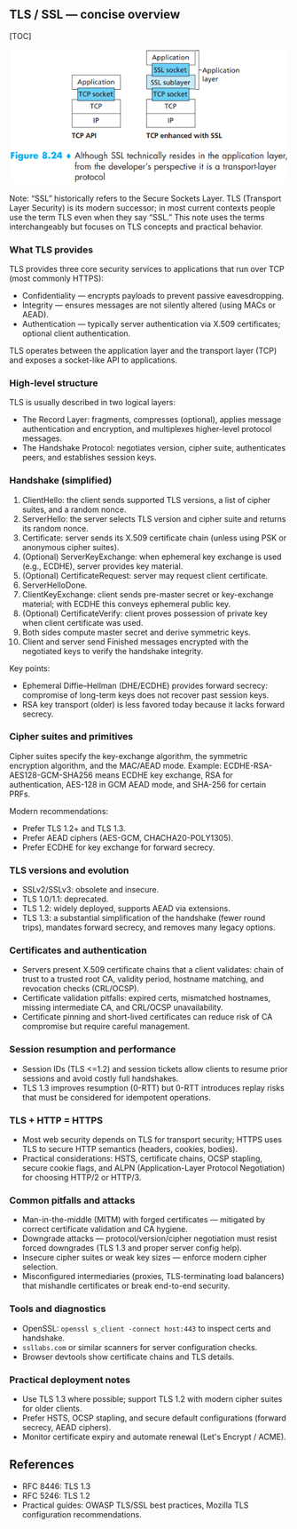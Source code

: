 ## TLS / SSL — concise overview

[TOC]

![ssl](res/ssl.png)

Note: “SSL” historically refers to the Secure Sockets Layer. TLS (Transport Layer Security) is its modern successor; in most current contexts people use the term TLS even when they say “SSL.” This note uses the terms interchangeably but focuses on TLS concepts and practical behavior.

### What TLS provides

TLS provides three core security services to applications that run over TCP (most commonly HTTPS):

- Confidentiality — encrypts payloads to prevent passive eavesdropping.
- Integrity — ensures messages are not silently altered (using MACs or AEAD).
- Authentication — typically server authentication via X.509 certificates; optional client authentication.

TLS operates between the application layer and the transport layer (TCP) and exposes a socket-like API to applications.

### High-level structure

TLS is usually described in two logical layers:

- The Record Layer: fragments, compresses (optional), applies message authentication and encryption, and multiplexes higher-level protocol messages.
- The Handshake Protocol: negotiates version, cipher suite, authenticates peers, and establishes session keys.

### Handshake (simplified)

1. ClientHello: the client sends supported TLS versions, a list of cipher suites, and a random nonce.
2. ServerHello: the server selects TLS version and cipher suite and returns its random nonce.
3. Certificate: server sends its X.509 certificate chain (unless using PSK or anonymous cipher suites).
4. (Optional) ServerKeyExchange: when ephemeral key exchange is used (e.g., ECDHE), server provides key material.
5. (Optional) CertificateRequest: server may request client certificate.
6. ServerHelloDone.
7. ClientKeyExchange: client sends pre-master secret or key-exchange material; with ECDHE this conveys ephemeral public key.
8. (Optional) CertificateVerify: client proves possession of private key when client certificate was used.
9. Both sides compute master secret and derive symmetric keys.
10. Client and server send Finished messages encrypted with the negotiated keys to verify the handshake integrity.

Key points:

- Ephemeral Diffie–Hellman (DHE/ECDHE) provides forward secrecy: compromise of long-term keys does not recover past session keys.
- RSA key transport (older) is less favored today because it lacks forward secrecy.

### Cipher suites and primitives

Cipher suites specify the key-exchange algorithm, the symmetric encryption algorithm, and the MAC/AEAD mode. Example: ECDHE-RSA-AES128-GCM-SHA256 means ECDHE key exchange, RSA for authentication, AES-128 in GCM AEAD mode, and SHA-256 for certain PRFs.

Modern recommendations:

- Prefer TLS 1.2+ and TLS 1.3.
- Prefer AEAD ciphers (AES-GCM, CHACHA20-POLY1305).
- Prefer ECDHE for key exchange for forward secrecy.

### TLS versions and evolution

- SSLv2/SSLv3: obsolete and insecure.
- TLS 1.0/1.1: deprecated.
- TLS 1.2: widely deployed, supports AEAD via extensions.
- TLS 1.3: a substantial simplification of the handshake (fewer round trips), mandates forward secrecy, and removes many legacy options.

### Certificates and authentication

- Servers present X.509 certificate chains that a client validates: chain of trust to a trusted root CA, validity period, hostname matching, and revocation checks (CRL/OCSP).
- Certificate validation pitfalls: expired certs, mismatched hostnames, missing intermediate CA, and CRL/OCSP unavailability.
- Certificate pinning and short-lived certificates can reduce risk of CA compromise but require careful management.

### Session resumption and performance

- Session IDs (TLS <=1.2) and session tickets allow clients to resume prior sessions and avoid costly full handshakes.
- TLS 1.3 improves resumption (0-RTT) but 0-RTT introduces replay risks that must be considered for idempotent operations.

### TLS + HTTP = HTTPS

- Most web security depends on TLS for transport security; HTTPS uses TLS to secure HTTP semantics (headers, cookies, bodies).
- Practical considerations: HSTS, certificate chains, OCSP stapling, secure cookie flags, and ALPN (Application-Layer Protocol Negotiation) for choosing HTTP/2 or HTTP/3.

### Common pitfalls and attacks

- Man-in-the-middle (MITM) with forged certificates — mitigated by correct certificate validation and CA hygiene.
- Downgrade attacks — protocol/version/cipher negotiation must resist forced downgrades (TLS 1.3 and proper server config help).
- Insecure cipher suites or weak key sizes — enforce modern cipher selection.
- Misconfigured intermediaries (proxies, TLS-terminating load balancers) that mishandle certificates or break end-to-end security.

### Tools and diagnostics

- OpenSSL: `openssl s_client -connect host:443` to inspect certs and handshake.
- `ssllabs.com` or similar scanners for server configuration checks.
- Browser devtools show certificate chains and TLS details.

### Practical deployment notes

- Use TLS 1.3 where possible; support TLS 1.2 with modern cipher suites for older clients.
- Prefer HSTS, OCSP stapling, and secure default configurations (forward secrecy, AEAD ciphers).
- Monitor certificate expiry and automate renewal (Let's Encrypt / ACME).

## References

- RFC 8446: TLS 1.3
- RFC 5246: TLS 1.2
- Practical guides: OWASP TLS/SSL best practices, Mozilla TLS configuration recommendations.